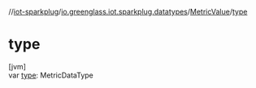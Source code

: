 //[iot-sparkplug](../../../index.md)/[io.greenglass.iot.sparkplug.datatypes](../index.md)/[MetricValue](index.md)/[type](type.md)

# type

[jvm]\
var [type](type.md): MetricDataType

